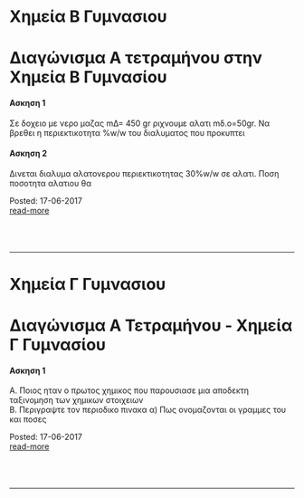 
<h1>Χημεία Β Γυμνασιου</h1>

# Διαγώνισμα Α τετραμήνου στην Χημεία Β Γυμνασίου

#### Ασκηση 1
Σε δοχειο με νερο μαζας mΔ= 450 gr ριχνουμε αλατι mδ.ο=50gr.
Να βρεθει η περιεκτικοτητα %w/w του διαλυματος που προκυπτει

#### Ασκηση 2
Δινεται διαλυμα αλατονερου  περιεκτικοτητας 30%w/w σε αλατι.
Ποση ποσοτητα αλατιου θα
<br>
<div class='readmore'>
Posted: 17-06-2017
<br><a class="readmorelink" href="../gymnasioker4.github.io-master/lessons/markdown/xhmeia-tetramhnoy-b.md">read-more</a><br>
<br><br><br>
</div>
<hr>

<h1>Χημεία Γ Γυμνασιου</h1>



<script type="text/javascript" async
  src="https://cdnjs.cloudflare.com/ajax/libs/mathjax/2.7.2/MathJax.js?config=TeX-MML-AM_CHTML">
</script>


# Διαγώνισμα Α Τετραμήνου - Χημεία Γ Γυμνασίου

#### Ασκηση 1
Α. Ποιος ηταν ο πρωτος χημικος που παρουσιασε μια αποδεκτη ταξινομηση των χημικων στοιχειων  
Β. Περιγραψτε τον περιοδικο πινακα
α) Πως ονομαζονται οι γραμμες του και ποσες
<br>
<div class='readmore'>
Posted: 17-06-2017
<br><a class="readmorelink" href="../gymnasioker4.github.io-master/lessons/markdown/xhmeia-tetramhnou-c.md">read-more</a><br>
<br><br><br>
</div>
<hr>
